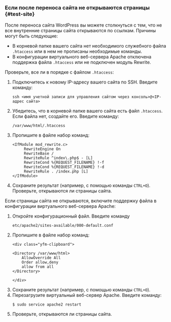 ### Если после переноса сайта не открываются страницы {#test-site}

После переноса сайта WordPress вы можете столкнуться с тем, что не все внутренние страницы сайта открываются по ссылкам. Причины могут быть следующие:
- В корневой папке вашего сайта нет необходимого служебного файла `.htaccess` или в нем не прописаны необходимые команды.
- В конфигурации виртуального веб-сервера Apache отключена поддержка файла `.htaccess` или не подключен модуль Rewrite.

Проверьте, все ли в порядке с файлом `.htaccess`:

1. Подключитесь к новому IP-адресу вашего сайта по SSH. Введите команду:
    ```
    ssh <имя учетной записи для управления сайтом через консоль>@<IP-адрес сайта>
    ```
1. Убедитесь, что в корневой папке вашего сайта есть файл `.htaccess`. Если файла нет, создайте его.  Введите команду:
    ```
    /var/www/html/.htaccess
    ```
1. Пропишите в файле набор команд:
    ```
    <IfModule mod_rewrite.c>
         RewriteEngine On
         RewriteBase /
         RewriteRule ^index\.php$ - [L]
         RewriteCond %{REQUEST_FILENAME} !-f
         RewriteCond %{REQUEST_FILENAME} !-d
         RewriteRule . /index.php [L]
    </IfModule>
    ```
1. Сохраните результат (например, с помощью команды `CTRL+O`). Проверьте, открываются ли страницы сайта.

Если страницы сайта не открываются, включите поддержку файла в конфигурации виртуального веб-сервера Apache:
1. Откройте конфигурационный файл. Введите команду
    ```
    etc/apache2/sites-available/000-default.conf
    ```
1. Пропишите в файле набор команд:
    ```
    <div class="yfm-clipboard">

    <Directory /var/www/html>
        AllowOverride All
        Order allow,deny
        allow from all
    </Directory>

    </div>
    ```
1. Сохраните результат (например, с помощью команды `CTRL+O`). 
1. Перезагрузите виртуальный веб-сервер Apache. Введите команду:
    ```
    $ sudo service apache2 restart
    ```
1. Проверьте, открываются ли страницы сайта.
